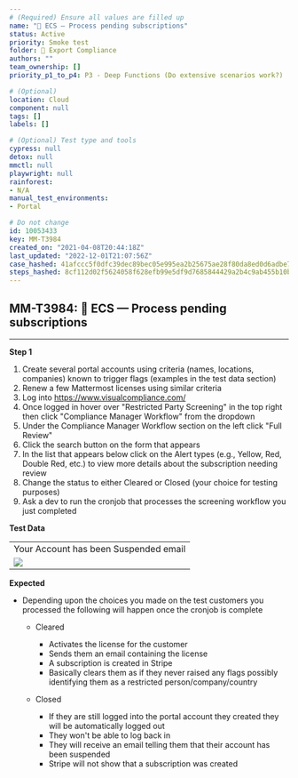 ```yaml
---
# (Required) Ensure all values are filled up
name: "🚫 ECS — Process pending subscriptions"
status: Active
priority: Smoke test
folder: 🚫 Export Compliance
authors: ""
team_ownership: []
priority_p1_to_p4: P3 - Deep Functions (Do extensive scenarios work?)

# (Optional)
location: Cloud
component: null
tags: []
labels: []

# (Optional) Test type and tools
cypress: null
detox: null
mmctl: null
playwright: null
rainforest: 
- N/A
manual_test_environments: 
- Portal

# Do not change
id: 10053433
key: MM-T3984
created_on: "2021-04-08T20:44:18Z"
last_updated: "2022-12-01T21:07:56Z"
case_hashed: 41afccc5f0dfc39dec89bec05e995ea2b25675ae28f80da8ed0d6adbe7a4fda3dfe7dabd9810884c58db58de5f42eb15
steps_hashed: 8cf112d02f5624058f628efb99e5df9d7685844429a2b4c9ab455b10b6b0aa6576e7411c3a8007c03ef1e5e38f923e62
---
```


<!-- (Auto-generated) Based on frontmatter's "key" and "name" -->

## MM-T3984: 🚫 ECS — Process pending subscriptions

---

**Step 1**

1. Create several portal accounts using criteria (names, locations, companies) known to trigger flags (examples in the test data section)
2. Renew a few Mattermost licenses using similar criteria
3. Log into <https://www.visualcompliance.com/>
4. Once logged in hover over "Restricted Party Screening" in the top right then click "Compliance Manager Workflow" from the dropdown
5. Under the Compliance Manager Workflow section on the left click "Full Review"
6. Click the search button on the form that appears
7. In the list that appears below click on the Alert types (e.g., Yellow, Red, Double Red, etc.) to view more details about the subscription needing review
8. Change the status to either Cleared or Closed (your choice for testing purposes)
9. Ask a dev to run the cronjob that processes the screening workflow you just completed

**Test Data**

|                                                                                                                                                                                                      |
| ---------------------------------------------------------------------------------------------------------------------------------------------------------------------------------------------------- |
| Your Account has been Suspended email                                                                                                                                                                |
| ![](https://smartbear-tm4j-prod-us-west-2-attachment-rich-text.s3.us-west-2.amazonaws.com/embedded-f3277290f945470c4add5d21ef3dc7ca7b74388fc7152bfb6b99ae58c66a95a8-1617918075821-1617918075821.png) |

**Expected**

- Depending upon the choices you made on the test customers you processed the following will happen once the cronjob is complete

  - Cleared

    - Activates the license for the customer
    - Sends them an email containing the license
    - A subscription is created in Stripe
    - Basically clears them as if they never raised any flags possibly identifying them as a restricted person/company/country

  - Closed

    - If they are still logged into the portal account they created they will be automatically logged out
    - They won't be able to log back in
    - They will receive an email telling them that their account has been suspended
    - Stripe will not show that a subscription was created
